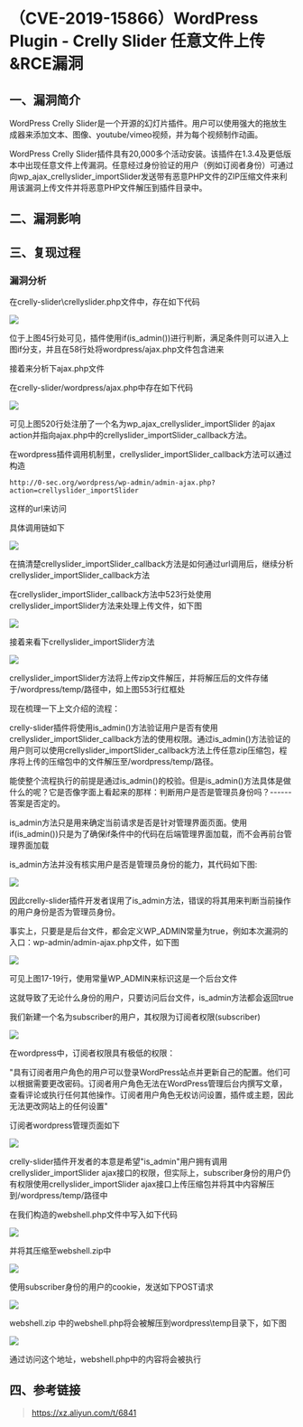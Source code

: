 （CVE-2019-15866）WordPress Plugin - Crelly Slider 任意文件上传&RCE漏洞
=======================================================================

一、漏洞简介
------------

WordPress Crelly
Slider是一个开源的幻灯片插件。用户可以使用强大的拖放生成器来添加文本、图像、youtube/vimeo视频，并为每个视频制作动画。

WordPress Crelly
Slider插件具有20,000多个活动安装。该插件在1.3.4及更低版本中出现任意文件上传漏洞。任意经过身份验证的用户（例如订阅者身份）可通过向wp\_ajax\_crellyslider\_importSlider发送带有恶意PHP文件的ZIP压缩文件来利用该漏洞上传文件并将恶意PHP文件解压到插件目录中。

二、漏洞影响
------------

三、复现过程
------------

### 漏洞分析

在crelly-slider\\crellyslider.php文件中，存在如下代码

![](/Users/aresx/Documents/VulWiki/.resource/(CVE-2019-15866)WordPressPlugin-CrellySlider任意文件上传&RCE漏洞/media/rId25.png)

位于上图45行处可见，插件使用if(is\_admin())进行判断，满足条件则可以进入上图if分支，并且在58行处将wordpress/ajax.php文件包含进来

接着来分析下ajax.php文件

在crelly-slider/wordpress/ajax.php中存在如下代码

![](/Users/aresx/Documents/VulWiki/.resource/(CVE-2019-15866)WordPressPlugin-CrellySlider任意文件上传&RCE漏洞/media/rId26.png)

可见上图520行处注册了一个名为wp\_ajax\_crellyslider\_importSlider 的ajax
action并指向ajax.php中的crellyslider\_importSlider\_callback方法。

在wordpress插件调用机制里，crellyslider\_importSlider\_callback方法可以通过构造

    http://0-sec.org/wordpress/wp-admin/admin-ajax.php?action=crellyslider_importSlider

这样的url来访问

具体调用链如下

![](/Users/aresx/Documents/VulWiki/.resource/(CVE-2019-15866)WordPressPlugin-CrellySlider任意文件上传&RCE漏洞/media/rId27.png)

在搞清楚crellyslider\_importSlider\_callback方法是如何通过url调用后，继续分析crellyslider\_importSlider\_callback方法

在crellyslider\_importSlider\_callback方法中523行处使用crellyslider\_importSlider方法来处理上传文件，如下图

![](/Users/aresx/Documents/VulWiki/.resource/(CVE-2019-15866)WordPressPlugin-CrellySlider任意文件上传&RCE漏洞/media/rId28.png)

接着来看下crellyslider\_importSlider方法

![](/Users/aresx/Documents/VulWiki/.resource/(CVE-2019-15866)WordPressPlugin-CrellySlider任意文件上传&RCE漏洞/media/rId29.png)

crellyslider\_importSlider方法将上传zip文件解压，并将解压后的文件存储于/wordpress/temp/路径中，如上图553行红框处

现在梳理一下上文介绍的流程：

crelly-slider插件将使用is\_admin()方法验证用户是否有使用crellyslider\_importSlider\_callback方法的使用权限。通过is\_admin()方法验证的用户则可以使用crellyslider\_importSlider\_callback方法上传任意zip压缩包，程序将上传的压缩包中的文件解压至/wordpress/temp/路径。

能使整个流程执行的前提是通过is\_admin()的校验。但是is\_admin()方法具体是做什么的呢？它是否像字面上看起来的那样：判断用户是否是管理员身份吗？------答案是否定的。

is\_admin方法只是用来确定当前请求是否是针对管理界面页面。使用if(is\_admin())只是为了确保if条件中的代码在后端管理界面加载，而不会再前台管理界面加载

is\_admin方法并没有核实用户是否是管理员身份的能力，其代码如下图:

![](/Users/aresx/Documents/VulWiki/.resource/(CVE-2019-15866)WordPressPlugin-CrellySlider任意文件上传&RCE漏洞/media/rId30.png)

因此crelly-slider插件开发者误用了is\_admin方法，错误的将其用来判断当前操作的用户身份是否为管理员身份。

事实上，只要是是后台文件，都会定义WP\_ADMIN常量为true，例如本次漏洞的入口：wp-admin/admin-ajax.php文件，如下图

![](/Users/aresx/Documents/VulWiki/.resource/(CVE-2019-15866)WordPressPlugin-CrellySlider任意文件上传&RCE漏洞/media/rId31.png)

可见上图17-19行，使用常量WP\_ADMIN来标识这是一个后台文件

这就导致了无论什么身份的用户，只要访问后台文件，is\_admin方法都会返回true

我们新建一个名为subscriber的用户，其权限为订阅者权限(subscriber)

![](/Users/aresx/Documents/VulWiki/.resource/(CVE-2019-15866)WordPressPlugin-CrellySlider任意文件上传&RCE漏洞/media/rId32.png)

在wordpress中，订阅者权限具有极低的权限：

"具有订阅者用户角色的用户可以登录WordPress站点并更新自己的配置。他们可以根据需要更改密码。订阅者用户角色无法在WordPress管理后台内撰写文章，查看评论或执行任何其他操作。订阅者用户角色无权访问设置，插件或主题，因此无法更改网站上的任何设置"

订阅者wordpress管理页面如下

![](/Users/aresx/Documents/VulWiki/.resource/(CVE-2019-15866)WordPressPlugin-CrellySlider任意文件上传&RCE漏洞/media/rId33.png)

crelly-slider插件开发者的本意是希望"is\_admin"用户拥有调用crellyslider\_importSlider
ajax接口的权限，但实际上，subscriber身份的用户仍有权限使用crellyslider\_importSlider
ajax接口上传压缩包并将其中内容解压到/wordpress/temp/路径中

在我们构造的webshell.php文件中写入如下代码

![](/Users/aresx/Documents/VulWiki/.resource/(CVE-2019-15866)WordPressPlugin-CrellySlider任意文件上传&RCE漏洞/media/rId34.png)

并将其压缩至webshell.zip中

![](/Users/aresx/Documents/VulWiki/.resource/(CVE-2019-15866)WordPressPlugin-CrellySlider任意文件上传&RCE漏洞/media/rId35.png)

使用subscriber身份的用户的cookie，发送如下POST请求

![](/Users/aresx/Documents/VulWiki/.resource/(CVE-2019-15866)WordPressPlugin-CrellySlider任意文件上传&RCE漏洞/media/rId36.png)

webshell.zip 中的webshell.php将会被解压到wordpress\\temp目录下，如下图

![](/Users/aresx/Documents/VulWiki/.resource/(CVE-2019-15866)WordPressPlugin-CrellySlider任意文件上传&RCE漏洞/media/rId37.png)

通过访问这个地址，webshell.php中的内容将会被执行

四、参考链接
------------

> <https://xz.aliyun.com/t/6841>
